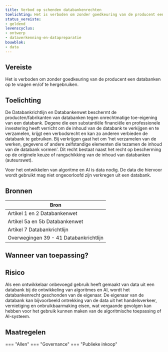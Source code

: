 ```yaml
---
title: Verbod op schenden databankenrechten
toelichting: Het is verboden om zonder goedkeuring van de producent een databanken op te vragen en/of te hergebruiken.
status_vereiste:
- geldend
levenscyclus:
- ontwerp
- dataverkenning-en-datapreparatie
bouwblok:
- data
---
```


<!-- tags -->
## Vereiste

Het is verboden om zonder goedkeuring van de producent een databanken op te vragen en/of te hergebruiken.

## Toelichting

De Databankrichtlijn en Databankenwet beschermt de producten/fabrikanten van databanken tegen onrechtmatige toe-eigening van een databank.
Degene die een substantiële financiële en professionele investering heeft verricht om de inhoud van de databank te verkijgen en te verzamelen, krijgt een verbodsrecht en kan zo anderen verbieden de databank te gebruiken.
Bij verkrijgen gaat het om 'het verzamelen van de werken, gegevens of andere zelfstandige elementen die tezamen de inhoud van de databank vormen'.
Dit recht bestaat naast het recht op bescherming op de originele keuze of rangschikking van de inhoud van databanken (auteurswet).
 

Voor het ontwikkelen van algoritme en AI is data nodig.
De data die hiervoor wordt gebruikt mag niet ongeoorloofd zijn verkregen uit een databank.


## Bronnen

| Bron                        |
|-----------------------------|
|Artikel 1 en 2 Databankenwet|
|Artikel 5a en 5b Databankenwet|
|Artikel 7 Databankrichtlijn|
|Overwegingen 39 - 41 Databankrichtlijn|

## Wanneer van toepassing?


## Risico

Als een ontwikkelaar onbevoegd gebruik heeft gemaakt van data uit een databank bij de ontwikkeling van algoritmes en AI, wordt het databankenrecht geschonden van de eigenaar.
 De eigenaar van de databank kan bijvoorbeeld ontrekking van de data uit het handelsverkeer, vernietiging en onbruikbaarmaking  eisen, wat vergaande gevolgen kan hebben voor het gebruik kunnen maken van de algoritmische toepassing of AI-systeem.
 

## Maatregelen

=== "Allen"
	<!-- list_maatregelen vereiste/databankenwet -->
=== "Governance"
	<!-- list_maatregelen vereiste/databankenwet boubwlok/governance -->
=== "Publieke inkoop"
	<!-- list_maatregelen vereiste/databankenwet bouwblok/publieke-inkoop -->
